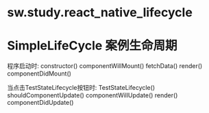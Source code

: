 # sw.study.react_native_lifecycle

# SimpleLifeCycle 案例生命周期
程序启动时:
  constructor()
  componentWillMount()
  fetchData()
  render()
  componentDidMount()
  
当点击TestStateLifecycle按钮时:
  TestStateLifecycle()
  shouldComponentUpdate()
  componentWillUpdate()
  render()
  componentDidUpdate()
